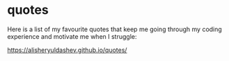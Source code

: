 # quotes

Here is a list of my favourite quotes that keep me going through my coding experience and motivate me when I struggle:

https://alisheryuldashev.github.io/quotes/
 
